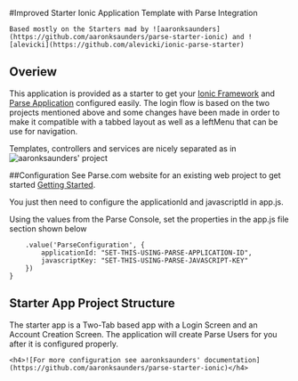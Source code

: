#Improved Starter Ionic Application Template with Parse Integration

```
Based mostly on the Starters mad by ![aaronksaunders](https://github.com/aaronksaunders/parse-starter-ionic) and ![alevicki](https://github.com/alevicki/ionic-parse-starter)
```

## Overiew
This  application is provided as a starter to get your [Ionic Framework](http://ionicframework.com/getting-started/) and [Parse Application](https://parse.com/products/core) configured easily. The login flow is based on the two projects mentioned above and some changes have been made in order to make it compatible with a tabbed layout as well as a leftMenu that can be use for navigation.

Templates, controllers and services are nicely separated as in ![aaronksaunders'](https://github.com/aaronksaunders/parse-starter-ionic) project

##Configuration
See Parse.com website for an existing web project to get started [Getting Started](https://www.parse.com/apps/quickstart#parse_data/web/existing).

You just then need to configure the applicationId and javascriptId in app.js.

Using the values from the Parse Console, set the properties in the app.js file section shown below

```javascript,linenums=true
    .value('ParseConfiguration', {
        applicationId: "SET-THIS-USING-PARSE-APPLICATION-ID",
        javascriptKey: "SET-THIS-USING-PARSE-JAVASCRIPT-KEY"
    })
}
```
## Starter App Project Structure
The starter app is a Two-Tab based app with a Login Screen and an Account Creation Screen. The application will create Parse Users for you after it is configured properly.

	<h4>![For more configuration see aaronksaunders' documentation](https://github.com/aaronksaunders/parse-starter-ionic)</h4>


